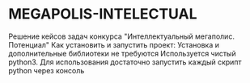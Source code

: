 # MEGAPOLIS-INTELECTUAL
Решение кейсов задач конкурса "Интеллектуальный мегаполис. Потенциал"
Как установить и запустить проект:
Установка и дополнительные библиотеки не требуются
Используется чистый python3.
Для использования достаточно запустить каждый скрипт python через консоль
